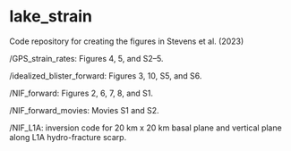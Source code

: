 # lake_strain
Code repository for creating the figures in Stevens et al. (2023)

/GPS_strain_rates: Figures 4, 5, and S2–5.

/idealized_blister_forward: Figures 3, 10, S5, and S6.

/NIF_forward: Figures 2, 6, 7, 8, and S1.

/NIF_forward_movies: Movies S1 and S2.

/NIF_L1A: inversion code for 20 km x 20 km basal plane and vertical plane along L1A hydro-fracture scarp.

